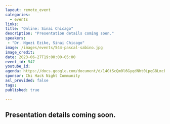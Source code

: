 ```yaml
---
layout: remote_event
categories:
  - events
links: 
title: "Online: Sinai Chicago"
description: "Presentation details coming soon."
speakers:
 - "Dr. Ngozi Ezike, Sinai Chicago"
image: /images/events/544-pascal-sabino.jpg
image_credit:
date: 2023-06-27T19:00:00-05:00
event_id: 547
youtube_id: 
agenda: https://docs.google.com/document/d/14GtScQm0l6GyqdNht0LpqG8LmcEF7i3COjNJ06PaTj8/edit#
sponsor: Chi Hack Night Community
asl_provided: false
tags: 
published: true

---
```

Presentation details coming soon.
---

